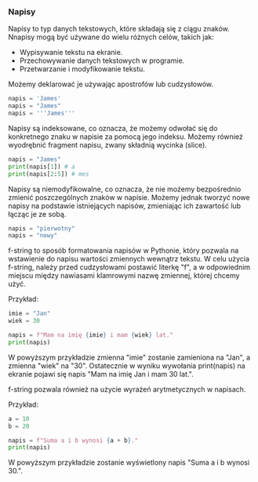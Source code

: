 ### Napisy

Napisy to typ danych tekstowych, które składają się z ciągu znaków. Nnapisy mogą być używane do wielu różnych celów, takich jak:

* Wypisywanie tekstu na ekranie.
* Przechowywanie danych tekstowych w programie.
* Przetwarzanie i modyfikowanie tekstu.

Możemy deklarować je używając apostrofów lub cudzysłowów. 

```python
napis = 'James' 
napis = "James" 
napis = '''James''' 
```

Napisy są indeksowane, co oznacza, że możemy odwołać się do konkretnego znaku w napisie za pomocą jego indeksu. Możemy również wyodrębnić fragment napisu, zwany składnią wycinka (slice).

```python
napis = "James" 
print(napis[1]) # a
print(napis[2:5]) # mes
```

Napisy są niemodyfikowalne, co oznacza, że nie możemy bezpośrednio zmienić poszczególnych znaków w napisie. Możemy jednak tworzyć nowe napisy na podstawie istniejących napisów, zmieniając ich zawartość lub łącząc je ze sobą.

```python
napis = "pierwotny"
napis = "nowy"
 ```
   
f-string to sposób formatowania napisów w Pythonie, który pozwala na wstawienie do napisu wartości zmiennych wewnątrz tekstu. W celu użycia f-string, należy przed cudzysłowami postawić literkę "f", a w odpowiednim miejscu między nawiasami klamrowymi nazwę zmiennej, której chcemy użyć.

Przykład:

```python
imie = "Jan"
wiek = 30

napis = f"Mam na imię {imie} i mam {wiek} lat."
print(napis)
```

W powyższym przykładzie zmienna "imie" zostanie zamieniona na "Jan", a zmienna "wiek" na "30". Ostatecznie w wyniku wywołania print(napis) na ekranie pojawi się napis "Mam na imię Jan i mam 30 lat.".

f-string pozwala również na użycie wyrażeń arytmetycznych w napisach.

Przykład:

```python
a = 10
b = 20

napis = f"Suma a i b wynosi {a + b}."
print(napis)
```

W powyższym przykładzie zostanie wyświetlony napis "Suma a i b wynosi 30.".